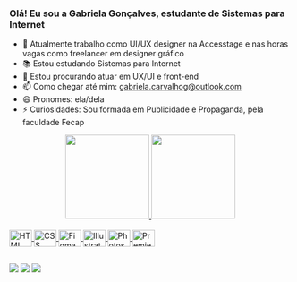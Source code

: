 ### Olá! Eu sou a Gabriela Gonçalves, estudante de Sistemas para Internet

- 🔭 Atualmente trabalho como UI/UX designer na Accesstage e nas horas vagas como freelancer em designer gráfico
- 📚 Estou estudando Sistemas para Internet 
- 👯 Estou procurando atuar em UX/UI e front-end
- 📫 Como chegar até mim: gabriela.carvalhog@outlook.com
- 😄 Pronomes: ela/dela               
- ⚡ Curiosidades: Sou formada em Publicidade e Propaganda, pela faculdade Fecap

<div align="center">
  <a href="https://github.com/gabriela-cg">
  <img height="150em" src="https://github-readme-stats.vercel.app/api?username=gabriela-cg&show_icons=true&theme=monokai&include_all_commits=true&count_private=true"/>
  <img height="150em" src="https://github-readme-stats.vercel.app/api/top-langs/?username=gabriela-cg&layout=compact&langs_count=7&theme=monokai"/>
</div>

<div style="display: inline_block"><br>
  <img align="center" alt="HTML" height="30" width="40" src="https://cdn.jsdelivr.net/gh/devicons/devicon/icons/html5/html5-original.svg">        
  <img align="center" alt="CSS" height="30" width="40" src="https://cdn.jsdelivr.net/gh/devicons/devicon/icons/css3/css3-original.svg">
  <img align="center" alt="Figma" height="30" width="40" src="https://cdn.jsdelivr.net/gh/devicons/devicon/icons/figma/figma-original.svg">
  <img align="center" alt="Illustrator" height="30" width="40" src="https://cdn.jsdelivr.net/gh/devicons/devicon/icons/illustrator/illustrator-plain.svg">
  <img align="center" alt="Photoshop" height="30" width="40" src="https://cdn.jsdelivr.net/gh/devicons/devicon/icons/photoshop/photoshop-line.svg">
  <img align="center" alt="Premiere" height="30" width="40" src="https://cdn.jsdelivr.net/gh/devicons/devicon/icons/premierepro/premierepro-original.svg">      
</div>

##

<div> 
 <a href="https://www.instagram.com/_gabiicg/" target="_blank"><img src="https://img.shields.io/badge/-Instagram-%23E4405F?style=for-the-badge&logo=instagram&logoColor=white" target="_blank"></a>
 <a href="https://www.linkedin.com/in/gabrielacarvalhog/" target="_blank"><img src="https://img.shields.io/badge/-LinkedIn-%230077B5?style=for-the-badge&logo=linkedin&logoColor=white" target="_blank"></a>
  <a href="https://www.behance.net/gabrielacg" target="_blank"><img src="https://img.shields.io/badge/-Behance-blue?style=for-the-badge&logo=behance&logoColor=white"></a>
